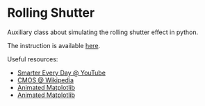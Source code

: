 # Rolling Shutter

Auxiliary class about simulating the rolling shutter effect in python.

The instruction is available [here](http://konrad.kluwak.staff.iiar.pwr.edu.pl/wp-content/uploads/2022/10/0-Aliasing2D.pdf).

Useful resources:
* [Smarter Every Day @ YouTube](https://www.youtube.com/watch?v=dNVtMmLlnoE)
* [CMOS @ Wikipedia](https://en.wikipedia.org/wiki/CMOS#:~:text=Complementary%20metal%E2%80%93oxide%E2%80%93semiconductor%20\(,type%20MOSFETs%20for%20logic%20functions.)
* [Animated Matplotlib](https://www.geeksforgeeks.org/create-an-animated-gif-using-python-matplotlib/)
* [Animated Matplotlib](https://matplotlib.org/2.1.2/gallery/animation/movie_demo_sgskip.html)
